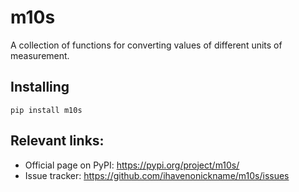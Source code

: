 # m10s

A collection of functions for converting values of different units of measurement.

## Installing

    pip install m10s

## Relevant links:

* Official page on PyPI: https://pypi.org/project/m10s/
* Issue tracker: https://github.com/ihavenonickname/m10s/issues
